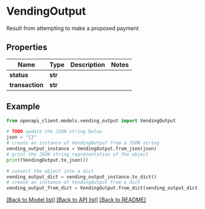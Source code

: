 # VendingOutput

Result from attempting to make a proposed payment

## Properties

Name | Type | Description | Notes
------------ | ------------- | ------------- | -------------
**status** | **str** |  | 
**transaction** | **str** |  | 

## Example

```python
from openapi_client.models.vending_output import VendingOutput

# TODO update the JSON string below
json = "{}"
# create an instance of VendingOutput from a JSON string
vending_output_instance = VendingOutput.from_json(json)
# print the JSON string representation of the object
print(VendingOutput.to_json())

# convert the object into a dict
vending_output_dict = vending_output_instance.to_dict()
# create an instance of VendingOutput from a dict
vending_output_from_dict = VendingOutput.from_dict(vending_output_dict)
```
[[Back to Model list]](../README.md#documentation-for-models) [[Back to API list]](../README.md#documentation-for-api-endpoints) [[Back to README]](../README.md)


